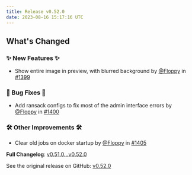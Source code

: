 ```yaml
---
title: Release v0.52.0
date: 2023-08-16 15:17:16 UTC
---
```

<!-- Release notes generated using configuration in .github/release.yml at main -->

## What's Changed
### ✨ New Features ✨
* Show entire image in preview, with blurred background by [@Floppy](https://github.com/Floppy) in [#1399](https://github.com/Floppy/van_dam/pull/1399)
### 🐛 Bug Fixes 🐛
* Add ransack configs to fix most of the admin interface errors by [@Floppy](https://github.com/Floppy) in [#1400](https://github.com/Floppy/van_dam/pull/1400)
### 🛠️ Other Improvements 🛠️
* Clear old jobs on docker startup by [@Floppy](https://github.com/Floppy) in [#1405](https://github.com/Floppy/van_dam/pull/1405)


**Full Changelog**: [v0.51.0...v0.52.0](https://github.com/Floppy/van_dam/compare/v0.51.0...v0.52.0)

See the original release on GitHub: [v0.52.0](https://github.com/manyfold3d/manyfold/releases/tag/v0.52.0)
